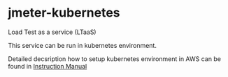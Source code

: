 # jmeter-kubernetes
Load Test as a service (LTaaS)

This service can be run in kubernetes environment.

Detailed decsription how to setup kubernetes environment in AWS can be found in [Instruction Manual](https://github.com/adku44/jmeter-kubernetes/blob/main/instruction-manual.md)
